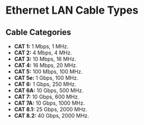 # Ethernet LAN Cable Types

## Cable Categories
- **CAT 1:** 1 Mbps, 1 MHz.
- **CAT 2:** 4 Mbps, 4 MHz.
- **CAT 3:** 10 Mbps, 16 MHz.
- **CAT 4:** 16 Mbps, 20 MHz.
- **CAT 5:** 100 Mbps, 100 MHz.
- **CAT 5e:** 1 Gbps, 100 MHz.
- **CAT 6:** 1 Gbps, 250 MHz.
- **CAT 6A:** 10 Gbps, 500 MHz.
- **CAT 7:** 10 Gbps, 600 MHz.
- **CAT 7A:** 10 Gbps, 1000 MHz.
- **CAT 8.1:** 25 Gbps, 2000 MHz.
- **CAT 8.2:** 40 Gbps, 2000 MHz.
